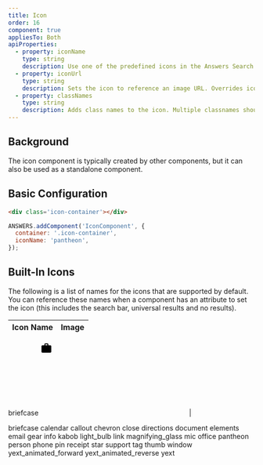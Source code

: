 ```yaml
---
title: Icon
order: 16
component: true
appliesTo: Both
apiProperties:
  - property: iconName
    type: string
    description: Use one of the predefined icons in the Answers Search UI Library
  - property: iconUrl
    type: string
    description: Sets the icon to reference an image URL. Overrides icon name.
  - property: classNames
    type: string
    description: Adds class names to the icon. Multiple classnames should be space-delimited. 
---
```


## Background

The icon component is typically created by other components, but it can also be used as a standalone component. 


## Basic Configuration
```html
<div class='icon-container'></div>
```

```js
ANSWERS.addComponent('IconComponent', {
  container: '.icon-container',
  iconName: 'pantheon',
});
```

## Built-In Icons

The following is a list of names for the icons that are supported by default. You can reference these names when a component has an attribute to set the icon (this includes the search bar, universal results and no results).

| Icon Name        | Image | 
| ------------- | -------------|


briefcase <svg xmlns="http://www.w3.org/2000/svg">
    <path d="M20 7h-4V5c0-1.11-.89-2-2-2h-4c-1.11 0-2 .89-2 2v2H4c-1.11 0-1.99.89-1.99 2L2 20c0 1.11.89 2 2 2h16c1.11 0 2-.89 2-2V9c0-1.11-.89-2-2-2zm-6 0h-4V5h4v2z"></path></svg> |

briefcase
calendar
callout
chevron
close
directions
document
elements
email
gear
info
kabob
light_bulb
link
magnifying_glass
mic
office
pantheon
person
phone
pin
receipt
star
support
tag
thumb
window
yext_animated_forward
yext_animated_reverse
yext
